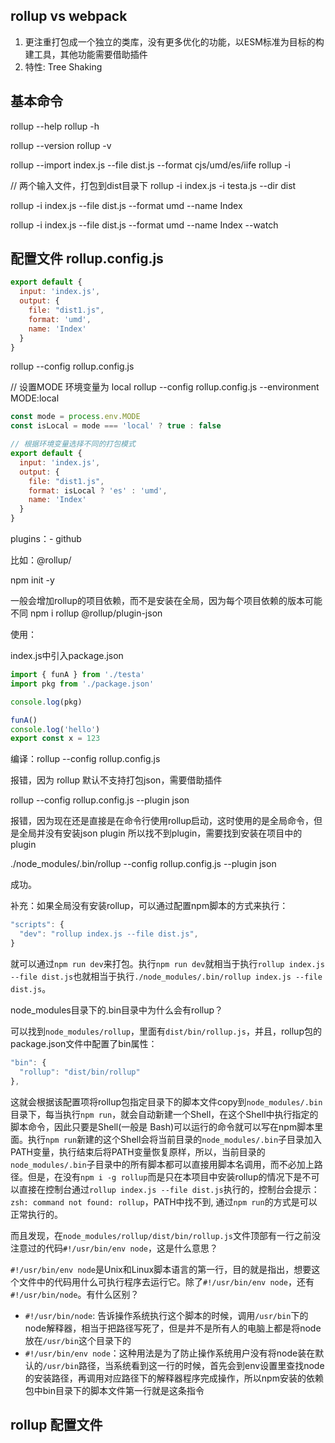 ## rollup vs webpack

1. 更注重打包成一个独立的类库，没有更多优化的功能，以ESM标准为目标的构建工具，其他功能需要借助插件
2. 特性: Tree Shaking


## 基本命令

rollup --help
rollup -h

rollup --version
rollup -v

rollup --import index.js --file dist.js --format cjs/umd/es/iife
rollup -i

// 两个输入文件，打包到dist目录下
rollup -i index.js -i testa.js --dir dist

rollup -i index.js --file dist.js --format umd --name Index

rollup -i index.js --file dist.js --format umd --name Index --watch

## 配置文件 rollup.config.js

```javascript
export default {
  input: 'index.js',
  output: {
    file: "dist1.js",
    format: 'umd',
    name: 'Index'
  }
}
```

rollup --config rollup.config.js

// 设置MODE 环境变量为 local
rollup --config rollup.config.js --environment MODE:local

```javascript
const mode = process.env.MODE
const isLocal = mode === 'local' ? true : false

// 根据环境变量选择不同的打包模式
export default {
  input: 'index.js',
  output: {
    file: "dist1.js",
    format: isLocal ? 'es' : 'umd',
    name: 'Index'
  }
}
```

plugins：- github

比如：@rollup/

npm init -y

一般会增加rollup的项目依赖，而不是安装在全局，因为每个项目依赖的版本可能不同
npm i rollup @rollup/plugin-json

使用：

index.js中引入package.json

```javascript
import { funA } from './testa'
import pkg from './package.json'

console.log(pkg)

funA()
console.log('hello')
export const x = 123
```

编译：rollup --config rollup.config.js

报错，因为 rollup 默认不支持打包json，需要借助插件

rollup --config rollup.config.js --plugin json

报错，因为现在还是直接是在命令行使用rollup启动，这时使用的是全局命令，但是全局并没有安装json plugin 所以找不到plugin，需要找到安装在项目中的plugin

./node_modules/.bin/rollup --config rollup.config.js --plugin json

成功。

补充：如果全局没有安装rollup，可以通过配置npm脚本的方式来执行：

```javascript
"scripts": {
  "dev": "rollup index.js --file dist.js",
}
```

就可以通过`npm run dev`来打包。执行`npm run dev`就相当于执行`rollup index.js --file dist.js`也就相当于执行`./node_modules/.bin/rollup index.js --file dist.js`。

node_modules目录下的.bin目录中为什么会有rollup？

可以找到`node_modules/rollup`，里面有`dist/bin/rollup.js`，并且，rollup包的package.json文件中配置了bin属性：

```javascript
"bin": {
  "rollup": "dist/bin/rollup"
},
```
这就会根据该配置项将rollup包指定目录下的脚本文件copy到`node_modules/.bin`目录下，每当执行`npm run`，就会自动新建一个Shell，在这个Shell中执行指定的脚本命令，因此只要是Shell(一般是 Bash)可以运行的命令就可以写在npm脚本里面。执行`npm run`新建的这个Shell会将当前目录的`node_modules/.bin`子目录加入PATH变量，执行结束后将PATH变量恢复原样，所以，当前目录的`node_modules/.bin`子目录中的所有脚本都可以直接用脚本名调用，而不必加上路径。但是，在没有`npm i -g rollup`而是只在本项目中安装rollup的情况下是不可以直接在控制台通过`rollup index.js --file dist.js`执行的，控制台会提示：`zsh: command not found: rollup`，PATH中找不到, 通过`npm run`的方式是可以正常执行的。

而且发现，在`node_modules/rollup/dist/bin/rollup.js`文件顶部有一行之前没注意过的代码`#!/usr/bin/env node`，这是什么意思？

`#!/usr/bin/env node`是Unix和Linux脚本语言的第一行，目的就是指出，想要这个文件中的代码用什么可执行程序去运行它。除了`#!/usr/bin/env node`，还有`#!/usr/bin/node`。有什么区别？

- `#!/usr/bin/node`: 告诉操作系统执行这个脚本的时候，调用`/usr/bin`下的node解释器，相当于把路径写死了，但是并不是所有人的电脑上都是将node放在`/usr/bin`这个目录下的
- `#!/usr/bin/env node`：这种用法是为了防止操作系统用户没有将node装在默认的`/usr/bin`路径，当系统看到这一行的时候，首先会到env设置里查找node的安装路径，再调用对应路径下的解释器程序完成操作，所以npm安装的依赖包中bin目录下的脚本文件第一行就是这条指令
## rollup 配置文件



